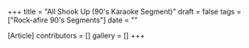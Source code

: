 +++
title = "All Shook Up (90's Karaoke Segment)"
draft = false
tags = ["Rock-afire 90's Segments"]
date = ""

[Article]
contributors = []
gallery = []
+++